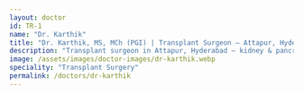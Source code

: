```yaml
---
layout: doctor
id: TR-1
name: "Dr. Karthik"
title: "Dr. Karthik, MS, MCh (PGI) | Transplant Surgeon — Attapur, Hyderabad"
description: "Transplant surgeon in Attapur, Hyderabad — kidney & pancreas transplant evaluation, access surgery, pre/post-transplant optimization and counselling."
image: /assets/images/doctor-images/dr-karthik.webp
speciality: "Transplant Surgery"
permalink: /doctors/dr-karthik
---
```


